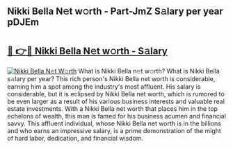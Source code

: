 ## Nikki Bella N𝚎t w𝚘rth - Part-JmZ S𝚊lary per year pDJEm

# <h2><a href="http://gc25zb4.nevu.top/?p=Nikki+Bella">🔗 👉🔴 Nikki Bella N𝚎t w𝚘rth - S𝚊lary</a></h2>

[![Nikki Bella N𝚎t W𝚘rth](https://i.imgur.com/Oavwk0R.jpeg)](http://gc25zb4.nevu.top/?p=Nikki+Bella)
What is Nikki Bella n𝚎t w𝚘rth? What is Nikki Bella s𝚊lary per year?
This rich person's Nikki Bella net worth is considerable, earning him a spot among the industry's most affluent. His salary is considerable, but it is eclipsed by Nikki Bella net worth, which is rumored to be even larger as a result of his various business interests and valuable real estate investments. With a Nikki Bella net worth that places him in the top echelons of wealth, this man is famed for his business acumen and financial savvy. This affluent individual, whose Nikki Bella net worth is in the billions and who earns an impressive salary, is a prime demonstration of the might of hard labor, dedication, and financial wisdom.
